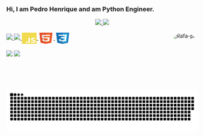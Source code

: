 ### Hi, I am Pedro Henrique and am Python Engineer.



<div align="center">
  <a href="https://github.com/devpedroshd">
  <img width="48%" src="https://github-readme-stats.vercel.app/api?username=devpedroshd&show_icons=true&theme=tokyonight&include_all_commits=true&count_private=true"/>
  <img width="48%" src="https://github-readme-stats.vercel.app/api/top-langs/?username=devpedroshd&layout=compact&langs_count=7&theme=tokyonight"/>
</div>

<div style="display: inline_block"><br>
  <img align"center" alt"Pedro-python" heighy="30" width="40" src="https://cdn.jsdelivr.net/gh/devicons/devicon/icons/python/python-original.svg" />
  <img align"center" alt"Pedro-sql" heighy="30" width="40" src="https://cdn.jsdelivr.net/gh/devicons/devicon/icons/mysql/mysql-original-wordmark.svg" />
  <img align="center" alt="Pedro-Js" height="30" width="40" src="https://raw.githubusercontent.com/devicons/devicon/master/icons/javascript/javascript-plain.svg">  
  <img align="center" alt="Pedro-HTML" height="30" width="40" src="https://raw.githubusercontent.com/devicons/devicon/master/icons/html5/html5-original.svg">
  <img align="center" alt="Pedro-CSS" height="30" width="40" src="https://raw.githubusercontent.com/devicons/devicon/master/icons/css3/css3-original.svg">
  <img align="right" alt="Rafa-pic" height="150" style="border-radius:50px;" src="https://media.discordapp.net/attachments/865280164393123861/1007315885368823909/giphy.gif"
</div>


<div> 
<br>
  <a href = "mailto:pedroshd7@gmail.com"><img src="https://img.shields.io/badge/-Gmail-%23333?style=for-the-badge&logo=gmail&logoColor=white" target="_blank"></a>
  <a href="https://www.linkedin.com/in/pedroshd7/" target="_blank"><img src="https://img.shields.io/badge/-LinkedIn-%230077B5?style=for-the-badge&logo=linkedin&logoColor=white" target="_blank"></a> 
 
  ![Snake animation](https://github.com/devpedroshd/devpedroshd/blob/output/github-contribution-grid-snake.svg)
 
</div>
